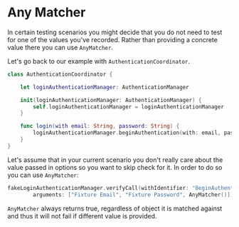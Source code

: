 # Any Matcher

In certain testing scenarios you might decide that you do not need to test for
one of the values you've recorded. Rather than providing a concrete value there
you can use `AnyMatcher`.

Let's go back to our example with `AuthenticationCoordinator`.

```swift
class AuthenticationCoordinator {

    let loginAuthenticationManager: AuthenticationManager

    init(loginAuthenticationManager: AuthenticationManager) {
        self.loginAuthenticationManager = loginAuthenticationManager
    }

    func login(with email: String, password: String) {
        loginAuthenticationManager.beginAuthentication(with: email, password: password, options: ["type": "login"])
    }
}
```

Let's assume that in your current scenario you don't really care about the value
passed in options so you want to skip check for it. In order to do so you
can use `AnyMatcher`:

```swift
fakeLoginAuthenticationManager.verifyCall(withIdentifier: "BeginAuthentication",
        arguments: ["Fixture Email", "Fixture Password", AnyMatcher()])
```

`AnyMatcher` always returns true, regardless of object it is matched against and
thus it will not fail if different value is provided.
